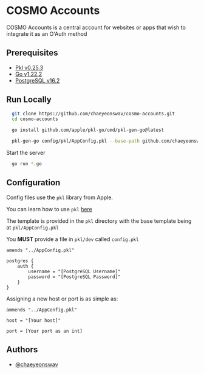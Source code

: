 
# COSMO Accounts

COSMO Accounts is a central account for websites or apps that wish to integrate it as an O'Auth method

## Prerequisites

* [Pkl v0.25.3](https://pkl-lang.org/)
* [Go v1.22.2](https://go.dev/learn/)
* [PostgreSQL v16.2](https://www.postgresql.org/download/)

## Run Locally

```bash
  git clone https://github.com/chaeyeonswav/cosmo-accounts.git
  cd cosmo-accounts

  go install github.com/apple/pkl-go/cmd/pkl-gen-go@latest

  pkl-gen-go config/pkl/AppConfig.pkl --base-path github.com/chaeyeonswav/cosmo-accounts/
```

Start the server

```bash
  go run *.go
```

## Configuration

Config files use the `pkl` library from Apple.

You can learn how to use `pkl` [here](https://pkl-lang.org/main/current/language.html)

The template is provided in the `pkl` directory with the base template being at `pkl/AppConfig.pkl`

You **MUST** provide a file in `pkl/dev` called `config.pkl`

```pkl
amends "../AppConfig.pkl"

postgres {
    auth {
        username = "[PostgreSQL Username]"
        password = "[PostgreSQL Password]"
    }
}
```

Assigning a new host or port is as simple as:

```pkl
ammends "../AppConfig.pkl"

host = "[Your host]"

port = [Your port as an int]
```

## Authors

* [@chaeyeonswav](https://www.github.com/chaeyeonswav)
